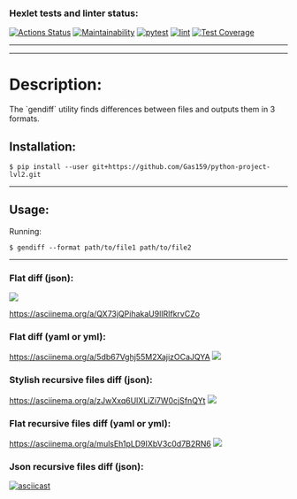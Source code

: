 ### Hexlet tests and linter status:
[![Actions Status](https://github.com/Gas159/python-project-lvl2/workflows/hexlet-check/badge.svg)](https://github.com/Gas159/python-project-lvl2/actions)
[![Maintainability](https://api.codeclimate.com/v1/badges/46234057334d78b3f3ee/maintainability)](https://codeclimate.com/github/Gas159/python-project-lvl2/maintainability)
[![pytest](https://github.com/Gas159/python-project-lvl2/actions/workflows/test1.yml/badge.svg?branch=main)](https://github.com/Gas159/python-project-lvl2/actions/workflows/test1.yml)
[![lint](https://github.com/Gas159/python-project-lvl2/actions/workflows/lint.yml/badge.svg)](https://github.com/Gas159/python-project-lvl2/actions/workflows/lint.yml)
[![Test Coverage](https://api.codeclimate.com/v1/badges/46234057334d78b3f3ee/test_coverage)](https://codeclimate.com/github/Gas159/python-project-lvl2/test_coverage)

<hr/><hr/>
<h1>Description:</h1>
The `gendiff` utility finds differences between files and outputs them in 3 
formats.


## Installation:
```
$ pip install --user git+https://github.com/Gas159/python-project-lvl2.git
```
<hr/>

## Usage:
<p>Running:</p>

```
$ gendiff --format path/to/file1 path/to/file2
```

<hr/>

### Flat diff (json):


<a href="https://asciinema.org/a/QX73jQPihakaU9lIRlfkrvCZo" target="_blank"><img src="https://asciinema.org/a/QX73jQPihakaU9lIRlfkrvCZo.svg" /></a>

https://asciinema.org/a/QX73jQPihakaU9lIRlfkrvCZo


### Flat diff (yaml or yml):

https://asciinema.org/a/5db67Vghj55M2XajizOCaJQYA
<a href="https://asciinema.org/a/5db67Vghj55M2XajizOCaJQYA" target="_blank"><img src="https://asciinema.org/a/5db67Vghj55M2XajizOCaJQYA.svg" /></a>


### Stylish recursive files diff (json):


https://asciinema.org/a/zJwXxq6UlXLiZi7W0cjSfnQYt
<a href="https://asciinema.org/a/zJwXxq6UlXLiZi7W0cjSfnQYt" target="_blank"><img src="https://asciinema.org/a/zJwXxq6UlXLiZi7W0cjSfnQYt.svg" /></a>


### Flat recursive files diff (yaml or yml):


https://asciinema.org/a/mulsEh1pLD9IXbV3c0d7B2RN6
<a href="https://asciinema.org/a/mulsEh1pLD9IXbV3c0d7B2RN6" target="_blank"><img src="https://asciinema.org/a/mulsEh1pLD9IXbV3c0d7B2RN6.svg" /></a>

### Json recursive files diff (json):

[![asciicast](https://asciinema.org/a/yjGZ41oSU8Y8YJcjcWUOTUAiv.svg)](https://asciinema.org/a/yjGZ41oSU8Y8YJcjcWUOTUAiv)







